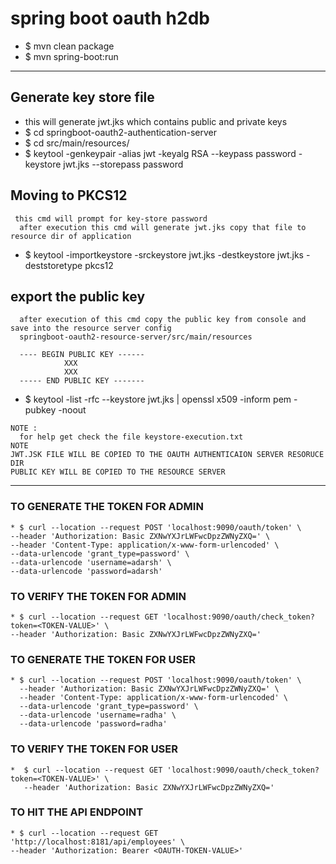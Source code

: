 # spring boot oauth h2db 

* $ mvn clean package 
* $ mvn spring-boot:run 

---

## Generate key store file
* this will generate jwt.jks which contains public and private keys
* $ cd springboot-oauth2-authentication-server
* $ cd src/main/resources/
* $ keytool -genkeypair -alias jwt -keyalg RSA --keypass password -keystore jwt.jks --storepass password

## Moving to PKCS12
````
 this cmd will prompt for key-store password
  after execution this cmd will generate jwt.jks copy that file to resource dir of application
````
 * $ keytool -importkeystore -srckeystore jwt.jks -destkeystore jwt.jks -deststoretype pkcs12

## export the public key
````
  after execution of this cmd copy the public key from console and save into the resource server config
  springboot-oauth2-resource-server/src/main/resources

  ---- BEGIN PUBLIC KEY ------
  			XXX
  			XXX
  ----- END PUBLIC KEY -------
````
* $ keytool -list -rfc --keystore jwt.jks | openssl x509 -inform pem -pubkey -noout

````
NOTE :
  for help get check the file keystore-execution.txt
NOTE 
JWT.JSK FILE WILL BE COPIED TO THE OAUTH AUTHENTICAION SERVER RESORUCE DIR 
PUBLIC KEY WILL BE COPIED TO THE RESOURCE SERVER
````  
---

### TO GENERATE THE TOKEN FOR ADMIN
````
* $ curl --location --request POST 'localhost:9090/oauth/token' \
--header 'Authorization: Basic ZXNwYXJrLWFwcDpzZWNyZXQ=' \
--header 'Content-Type: application/x-www-form-urlencoded' \
--data-urlencode 'grant_type=password' \
--data-urlencode 'username=adarsh' \
--data-urlencode 'password=adarsh'
````

### TO VERIFY THE TOKEN FOR ADMIN
````
* $ curl --location --request GET 'localhost:9090/oauth/check_token?token=<TOKEN-VALUE>' \
--header 'Authorization: Basic ZXNwYXJrLWFwcDpzZWNyZXQ='
````

### TO GENERATE THE TOKEN FOR USER
````
* $ curl --location --request POST 'localhost:9090/oauth/token' \
  --header 'Authorization: Basic ZXNwYXJrLWFwcDpzZWNyZXQ=' \
  --header 'Content-Type: application/x-www-form-urlencoded' \
  --data-urlencode 'grant_type=password' \
  --data-urlencode 'username=radha' \
  --data-urlencode 'password=radha'
````

### TO VERIFY THE TOKEN FOR USER 
````
*  $ curl --location --request GET 'localhost:9090/oauth/check_token?token=<TOKEN-VALUE>' \
   --header 'Authorization: Basic ZXNwYXJrLWFwcDpzZWNyZXQ='
````

### TO HIT THE API ENDPOINT
```` 
* $ curl --location --request GET 'http://localhost:8181/api/employees' \
--header 'Authorization: Bearer <OAUTH-TOKEN-VALUE>'
````



